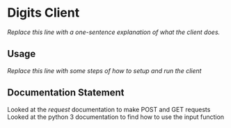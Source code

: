 # Digits Client

*Replace this line with a one-sentence explanation of what the client does.*

## Usage

*Replace this line with some steps of how to setup and run the client*

## Documentation Statement

Looked at the *request* documentation to make POST and GET requests
Looked at the python 3 documentation to find how to use the input function
